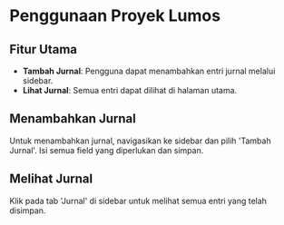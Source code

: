# Penggunaan Proyek Lumos

## Fitur Utama

- **Tambah Jurnal**: Pengguna dapat menambahkan entri jurnal melalui sidebar.
- **Lihat Jurnal**: Semua entri dapat dilihat di halaman utama.

## Menambahkan Jurnal

Untuk menambahkan jurnal, navigasikan ke sidebar dan pilih 'Tambah Jurnal'. Isi semua field yang diperlukan dan simpan.

## Melihat Jurnal

Klik pada tab 'Jurnal' di sidebar untuk melihat semua entri yang telah disimpan.
